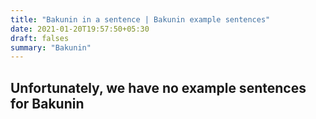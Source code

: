 ```yaml
---
title: "Bakunin in a sentence | Bakunin example sentences"
date: 2021-01-20T19:57:50+05:30
draft: falses
summary: "Bakunin"
---
```

## Unfortunately, we have no example sentences for Bakunin                 
